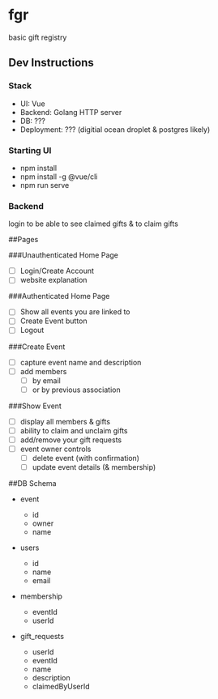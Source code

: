 # fgr

basic gift registry

## Dev Instructions

### Stack
- UI: Vue
- Backend: Golang HTTP server
- DB: ???
- Deployment: ??? (digitial ocean droplet & postgres likely)

### Starting UI
- npm install
- npm install -g @vue/cli
- npm run serve

### Backend

login to be able to see claimed gifts & to claim gifts

##Pages

###Unauthenticated Home Page
- [ ] Login/Create Account
- [ ] website explanation

###Authenticated Home Page
- [ ] Show all events you are linked to
- [ ] Create Event button
- [ ] Logout

###Create Event
- [ ] capture event name and description
- [ ] add members
    - [ ] by email 
    - [ ] or by previous association

###Show Event
- [ ] display all members & gifts
- [ ] ability to claim and unclaim gifts
- [ ] add/remove your gift requests
- [ ] event owner controls
  - [ ] delete event (with confirmation)
  - [ ] update event details (& membership)

##DB Schema

* event 
    - id
    - owner
    - name

* users
    - id
    - name
    - email

* membership
    - eventId
    - userId

* gift_requests
    - userId
    - eventId
    - name
    - description
    - claimedByUserId
